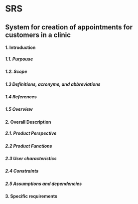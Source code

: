 # SRS
## System for creation of appointments for customers in a clinic
#### 1. Introduction
##### 1.1. Purpouse
##### 1.2. Scope
##### 1.3	Definitions, acronyms, and abbreviations
##### 1.4	References 
##### 1.5	Overview
#### 2. Overall Description
##### 2.1. Product Perspective
##### 2.2	Product Functions
##### 2.3	User characteristics
##### 2.4	Constraints
##### 2.5	Assumptions and dependencies
#### 3.	Specific requirements
